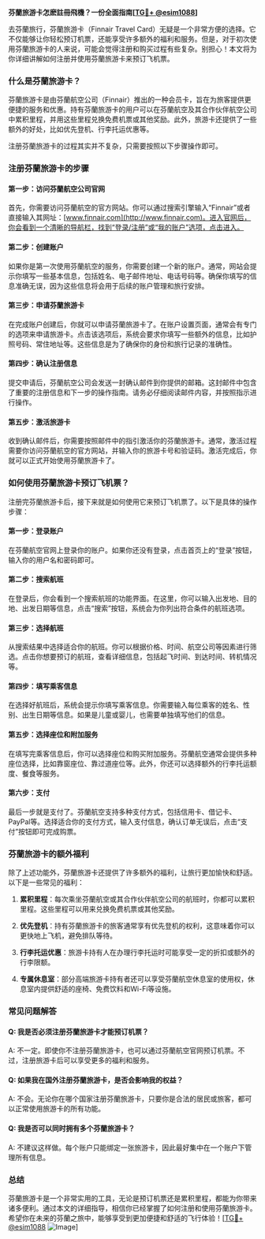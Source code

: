 **芬蘭旅游卡怎麽註冊飛機？一份全面指南[[TG💪+ @esim1088](https://t.me/s/esim1088)]**

去芬蘭旅行，芬蘭旅游卡（Finnair Travel Card）无疑是一个非常方便的选择。它不仅能够让你轻松预订机票，还能享受许多额外的福利和服务。但是，对于初次使用芬蘭旅游卡的人来说，可能会觉得注册和购买过程有些复杂。别担心！本文将为你详细讲解如何注册并使用芬蘭旅游卡来预订飞机票。

### 什么是芬蘭旅游卡？

芬蘭旅游卡是由芬蘭航空公司（Finnair）推出的一种会员卡，旨在为旅客提供更便捷的服务和优惠。持有芬蘭旅游卡的用户可以在芬蘭航空及其合作伙伴航空公司中累积里程，并用这些里程兑换免费机票或其他奖励。此外，旅游卡还提供了一些额外的好处，比如优先登机、行李托运优惠等。

注册芬蘭旅游卡的过程其实并不复杂，只需要按照以下步骤操作即可。

### 注册芬蘭旅游卡的步骤

#### 第一步：访问芬蘭航空公司官网
首先，你需要访问芬蘭航空的官方网站。你可以通过搜索引擎输入“Finnair”或者直接输入其网址：[www.finnair.com](http://www.finnair.com)。进入官网后，你会看到一个清晰的导航栏，找到“登录/注册”或“我的账户”选项，点击进入。

#### 第二步：创建账户
如果你是第一次使用芬蘭航空的服务，你需要创建一个新的账户。通常，网站会提示你填写一些基本信息，包括姓名、电子邮件地址、电话号码等。确保你填写的信息准确无误，因为这些信息将会用于后续的账户管理和旅行安排。

#### 第三步：申请芬蘭旅游卡
在完成账户创建后，你就可以申请芬蘭旅游卡了。在账户设置页面，通常会有专门的选项来申请旅游卡。点击该选项后，系统会要求你填写一些额外的信息，比如护照号码、常住地址等。这些信息是为了确保你的身份和旅行记录的准确性。

#### 第四步：确认注册信息
提交申请后，芬蘭航空公司会发送一封确认邮件到你提供的邮箱。这封邮件中包含了重要的注册信息和下一步的操作指南。请务必仔细阅读邮件内容，并按照指示进行操作。

#### 第五步：激活旅游卡
收到确认邮件后，你需要按照邮件中的指引激活你的芬蘭旅游卡。通常，激活过程需要你访问芬蘭航空的官方网站，并输入你的旅游卡号和验证码。激活完成后，你就可以正式开始使用芬蘭旅游卡了。

### 如何使用芬蘭旅游卡预订飞机票？

注册完芬蘭旅游卡后，接下来就是如何使用它来预订飞机票了。以下是具体的操作步骤：

#### 第一步：登录账户
在芬蘭航空官网上登录你的账户。如果你还没有登录，点击首页上的“登录”按钮，输入你的用户名和密码即可。

#### 第二步：搜索航班
在登录后，你会看到一个搜索航班的功能界面。在这里，你可以输入出发地、目的地、出发日期等信息，点击“搜索”按钮，系统会为你列出符合条件的航班选项。

#### 第三步：选择航班
从搜索结果中选择适合你的航班。你可以根据价格、时间、航空公司等因素进行筛选。点击你想要预订的航班，查看详细信息，包括起飞时间、到达时间、转机情况等。

#### 第四步：填写乘客信息
在选择好航班后，系统会提示你填写乘客信息。你需要输入每位乘客的姓名、性别、出生日期等信息。如果是儿童或婴儿，也需要单独填写他们的信息。

#### 第五步：选择座位和附加服务
在填写完乘客信息后，你可以选择座位和购买附加服务。芬蘭航空通常会提供多种座位选择，比如靠窗座位、靠过道座位等。此外，你还可以选择额外的行李托运额度、餐食等服务。

#### 第六步：支付
最后一步就是支付了。芬蘭航空支持多种支付方式，包括信用卡、借记卡、PayPal等。选择适合你的支付方式，输入支付信息，确认订单无误后，点击“支付”按钮即可完成购票。

### 芬蘭旅游卡的额外福利

除了上述功能外，芬蘭旅游卡还提供了许多额外的福利，让旅行更加愉快和舒适。以下是一些常见的福利：

1. **累积里程**：每次乘坐芬蘭航空或其合作伙伴航空公司的航班时，你都可以累积里程。这些里程可以用来兑换免费机票或其他奖励。
   
2. **优先登机**：持有芬蘭旅游卡的旅客通常享有优先登机的权利，这意味着你可以更快地上飞机，避免排队等待。

3. **行李托运优惠**：旅游卡持有人在办理行李托运时可能享受一定的折扣或额外的行李限额。

4. **专属休息室**：部分高端旅游卡持有者还可以享受芬蘭航空休息室的使用权，休息室内提供舒适的座椅、免费饮料和Wi-Fi等设施。

### 常见问题解答

#### Q: 我是否必须注册芬蘭旅游卡才能预订机票？
A: 不一定。即使你不注册芬蘭旅游卡，也可以通过芬蘭航空官网预订机票。不过，注册旅游卡后可以享受更多的福利和服务。

#### Q: 如果我在国外注册芬蘭旅游卡，是否会影响我的权益？
A: 不会。无论你在哪个国家注册芬蘭旅游卡，只要你是合法的居民或旅客，都可以正常使用旅游卡的所有功能。

#### Q: 我是否可以同时拥有多个芬蘭旅游卡？
A: 不建议这样做。每个账户只能绑定一张旅游卡，因此最好集中在一个账户下管理所有信息。

### 总结

芬蘭旅游卡是一个非常实用的工具，无论是预订机票还是累积里程，都能为你带来诸多便利。通过本文的详细指导，相信你已经掌握了如何注册和使用芬蘭旅游卡。希望你在未来的芬蘭之旅中，能够享受到更加便捷和舒适的飞行体验！[[TG💪+ @esim1088](https://t.me/s/esim1088) ![Image](https://i.postimg.cc/4NQfJmqS/Snipaste-2025-05-13-00-14-12.png)]